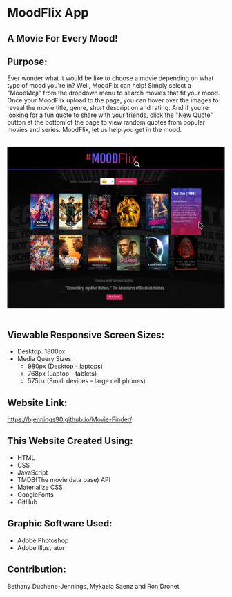 # MoodFlix App
## A Movie For Every Mood!

## Purpose:
Ever wonder what it would be like to choose a movie depending on what type of mood you're in? Well, MoodFlix can help! Simply select a "MoodMoji" from the dropdown menu to search movies that fit your mood. Once your MoodFlix upload to the page, you can hover over the images to reveal the movie title, genre, short description and rating. And if you're looking for a fun quote to share with your friends, click the "New Quote" button at the bottom of the page to view random quotes from popular movies and series.
MoodFlix, let us help you get in the mood.

<br>
<div align="left">
    <img src="./assets/images/mood-flix-screenshot.jpg" width="800px" /> 
</div>
<br>

## Viewable Responsive Screen Sizes:
* Desktop: 1800px
* Media Query Sizes:
  - 980px (Desktop - laptops)
  - 768px (Laptop - tablets)
  - 575px (Small devices - large cell phones)

## Website Link:
https://bjennings90.github.io/Movie-Finder/

## This Website Created Using:
* HTML 
* CSS
* JavaScript 
* TMDB(The movie data base) API
* Materialize CSS 
* GoogleFonts 
* GitHub


## Graphic Software Used:
* Adobe Photoshop
* Adobe Illustrator

## Contribution:
Bethany Duchene-Jennings, Mykaela Saenz and Ron Dronet
